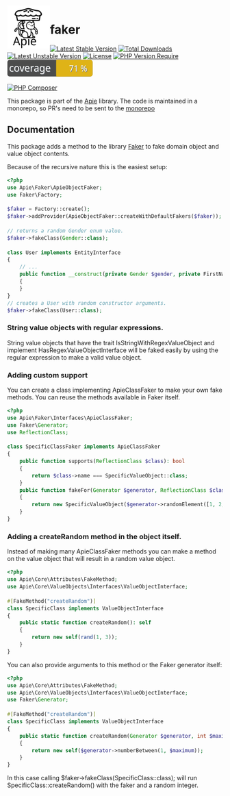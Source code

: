 <img src="https://raw.githubusercontent.com/apie-lib/apie-lib-monorepo/main/docs/apie-logo.svg" width="100px" align="left" />
<h1>faker</h1>






 [![Latest Stable Version](http://poser.pugx.org/apie/faker/v)](https://packagist.org/packages/apie/faker) [![Total Downloads](http://poser.pugx.org/apie/faker/downloads)](https://packagist.org/packages/apie/faker) [![Latest Unstable Version](http://poser.pugx.org/apie/faker/v/unstable)](https://packagist.org/packages/apie/faker) [![License](http://poser.pugx.org/apie/faker/license)](https://packagist.org/packages/apie/faker) [![PHP Version Require](http://poser.pugx.org/apie/faker/require/php)](https://packagist.org/packages/apie/faker) ![Code coverage](https://raw.githubusercontent.com/apie-lib/faker/main/coverage_badge.svg) 

[![PHP Composer](https://github.com/apie-lib/faker/actions/workflows/php.yml/badge.svg?event=push)](https://github.com/apie-lib/faker/actions/workflows/php.yml)

This package is part of the [Apie](https://github.com/apie-lib) library.
The code is maintained in a monorepo, so PR's need to be sent to the [monorepo](https://github.com/apie-lib/apie-lib-monorepo/pulls)

## Documentation
This package adds a method to the library [Faker](https://github.com/FakerPHP/Faker) to fake domain object and value object contents.

Because of the recursive nature this is the easiest setup:
```php
<?php
use Apie\Faker\ApieObjectFaker;
use Faker\Factory;

$faker = Factory::create();
$faker->addProvider(ApieObjectFaker::createWithDefaultFakers($faker));

// returns a random Gender enum value.
$faker->fakeClass(Gender::class);

class User implements EntityInterface
{
    // ...
    public function __construct(private Gender $gender, private FirstName $firstName, private LastName $lastName)
    {
    }
}
// creates a User with random constructor arguments.
$faker->fakeClass(User::class);
```

### String value objects with regular expressions.
String value objects that have the trait IsStringWithRegexValueObject and implement HasRegexValueObjectInterface will
be faked easily by using the regular expression to make a valid value object.

### Adding custom support
You can create a class implementing ApieClassFaker to make your own fake methods. You can reuse the methods available
in Faker itself.

```php
<?php
use Apie\Faker\Interfaces\ApieClassFaker;
use Faker\Generator;
use ReflectionClass;

class SpecificClassFaker implements ApieClassFaker
{
    public function supports(ReflectionClass $class): bool
    {
        return $class->name === SpecificValueObject::class;
    }
    public function fakeFor(Generator $generator, ReflectionClass $class): SpecificValueObject
    {
        return new SpecificValueObject($generator->randomElement([1, 2, 3]));
    }
}
```

### Adding a createRandom method in the object itself.
Instead of making many ApieClassFaker methods you can make a method on the value object that will result in a random
value object.

```php
<?php
use Apie\Core\Attributes\FakeMethod;
use Apie\Core\ValueObjects\Interfaces\ValueObjectInterface;

#[FakeMethod("createRandom")]
class SpecificClass implements ValueObjectInterface
{
    public static function createRandom(): self
    {
        return new self(rand(1, 3));
    }
}
```
You can also provide arguments to this method or the Faker generator itself:
```php
<?php
use Apie\Core\Attributes\FakeMethod;
use Apie\Core\ValueObjects\Interfaces\ValueObjectInterface;
use Faker\Generator;

#[FakeMethod("createRandom")]
class SpecificClass implements ValueObjectInterface
{
    public static function createRandom(Generator $generator, int $maximum): self
    {
        return new self($generator->numberBetween(1, $maximum));
    }
}
```
In this case calling $faker->fakeClass(SpecificClass::class); will run SpecificClass::createRandom() with the faker and a random integer.
